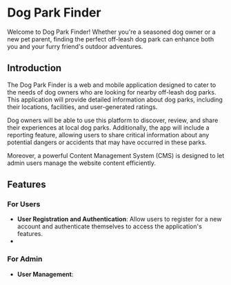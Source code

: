 # Dog Park Finder
Welcome to Dog Park Finder! Whether you're a seasoned dog owner or a new pet parent, finding the perfect off-leash dog park can enhance both you and your furry friend's outdoor adventures.


## Introduction
The Dog Park Finder is a web and mobile application designed to cater to the needs of dog owners who are looking for nearby off-leash dog parks. This application will provide detailed information about dog parks, including their locations, facilities, and user-generated ratings. 

Dog owners will be able to use this platform to discover, review, and share their experiences at local dog parks. Additionally, the app will include a reporting feature, allowing users to share critical information about any potential dangers or accidents that may have occurred in these parks.

Moreover, a powerful Content Management System (CMS) is designed to let admin users manage the website content efficiently.

## Features

### For Users
- **User Registration and Authentication**: Allow users to register for a new account and authenticate themselves to access the application's features. 
- 


### For Admin
- **User Management**: 
